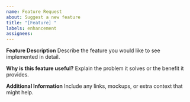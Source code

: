 ```yaml
---
name: Feature Request
about: Suggest a new feature
title: "[Feature] "
labels: enhancement
assignees: 
---
```


**Feature Description**
Describe the feature you would like to see implemented in detail.

**Why is this feature useful?**
Explain the problem it solves or the benefit it provides.

**Additional Information**
Include any links, mockups, or extra context that might help.
